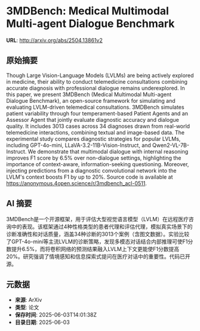 # 3MDBench: Medical Multimodal Multi-agent Dialogue Benchmark

**URL**: http://arxiv.org/abs/2504.13861v2

## 原始摘要

Though Large Vision-Language Models (LVLMs) are being actively explored in
medicine, their ability to conduct telemedicine consultations combining
accurate diagnosis with professional dialogue remains underexplored. In this
paper, we present 3MDBench (Medical Multimodal Multi-agent Dialogue Benchmark),
an open-source framework for simulating and evaluating LVLM-driven telemedical
consultations. 3MDBench simulates patient variability through four
temperament-based Patient Agents and an Assessor Agent that jointly evaluate
diagnostic accuracy and dialogue quality. It includes 3013 cases across 34
diagnoses drawn from real-world telemedicine interactions, combining textual
and image-based data. The experimental study compares diagnostic strategies for
popular LVLMs, including GPT-4o-mini, LLaVA-3.2-11B-Vision-Instruct, and
Qwen2-VL-7B-Instruct. We demonstrate that multimodal dialogue with internal
reasoning improves F1 score by 6.5% over non-dialogue settings, highlighting
the importance of context-aware, information-seeking questioning. Moreover,
injecting predictions from a diagnostic convolutional network into the LVLM's
context boosts F1 by up to 20%. Source code is available at
https://anonymous.4open.science/r/3mdbench_acl-0511.


## AI 摘要

3MDBench是一个开源框架，用于评估大型视觉语言模型（LVLM）在远程医疗咨询中的表现。该框架通过4种性格类型的患者代理和评估代理，模拟真实场景下的诊断准确性和对话质量，涵盖34种诊断的3013个案例（含图文数据）。实验比较了GPT-4o-mini等主流LVLM的诊断策略，发现多模态对话结合内部推理可使F1分数提升6.5%，而将卷积网络的预测结果融入LVLM上下文更能使F1分数提高20%。研究强调了情境感知和信息探索式提问在医疗对话中的重要性。代码已开源。

## 元数据

- **来源**: ArXiv
- **类型**: 论文
- **保存时间**: 2025-06-03T14:01:38Z
- **目录日期**: 2025-06-03
